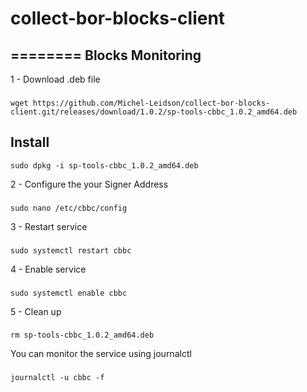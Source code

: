 # collect-bor-blocks-client
========
Blocks Monitoring 
-------
1 - Download .deb file
###
```
wget https://github.com/Michel-Leidson/collect-bor-blocks-client.git/releases/download/1.0.2/sp-tools-cbbc_1.0.2_amd64.deb
```
Install
--------
```
sudo dpkg -i sp-tools-cbbc_1.0.2_amd64.deb
```
2 - Configure the your Signer Address
###
```
sudo nano /etc/cbbc/config
```
3 - Restart service
###
```
sudo systemctl restart cbbc
```
4 - Enable service
###
```
sudo systemctl enable cbbc
```
5 - Clean up
###
```
rm sp-tools-cbbc_1.0.2_amd64.deb
```
You can monitor the service using journalctl 
###
```
journalctl -u cbbc -f
```
